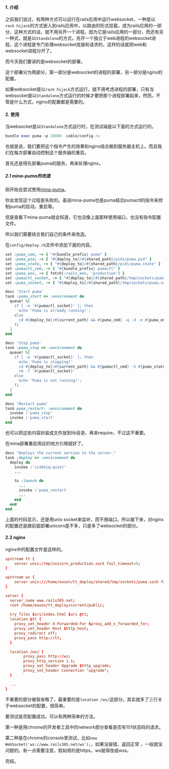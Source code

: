 #### 1. 介绍

之前我们说过，有两种方式可以运行在rails应用中运行websocket，一种是以`rack hijack`的方式嵌入到rails应用中，以路由的形式挂载，成为rails应用的一部分，这种方式的话，就不用另开一个进程，因为它是rails应用的一部分，而还有另一种式，就是以`Standalone`的方式，另开一个独立于web进程的websocket进程，这个进程是专门处理websocket连接和请求的，这样的话就把web和websocket进程分开了。

而今天我们要讲的是websocket的部署。

这个部署分为两部分，第一部分是websocket的进程的部署，另一部分是nginx的配置。

如果websocket是以`rack hijack`方式运行，就不用考虑进程的部署，只有当websocket是以`Standalone`方式运行的时候才要把那个进程部署起来，然而，不管是什么方式，nginx的配置都是需要的。

#### 2. 使用


当websocket是以`Standalone`方式运行时，在测试端是以下面的方式运行的。

``` ruby
bundle exec puma -p 28080  cable/config.ru
```

也就是说，我们要把这个指令产生的效果和nginx结合搬到服务器主机上。而且我们在每次部署自动控制这个服务器的重启。

首先还是得先部署puma的服务，再来处理nginx。

##### 2.1 mina-puma的改造

刚开始会尝试使用[mina-puma](https://github.com/sandelius/mina-puma)。

你会发现这个过程是失败的。虽说mina-puma也是puma结合pumactl的指令来控制puma的启动，重启等。

但是查看下mina-puma就会知道，它也没像上面那样使用端口，也没有指令配置文件。

所以我们需要结合我们自己的条件来改造。

在`config/deploy.rb`文件中添加下面的内容。

``` ruby
set :puma_cmd, -> { "#{bundle_prefix} puma" }
set :puma_pid, -> { "#{deploy_to}/#{shared_path}/pids/puma.pid" }
set :puma_state, -> { "#{deploy_to}/#{shared_path}/pids/puma.state" }
set :pumactl_cmd, -> { "#{bundle_prefix} pumactl" }
set :puma_env, -> { fetch(:rails_env, 'production') }
set :pumactl_socket, -> { "#{deploy_to}/#{shared_path}/tmp/sockets/pumactl.sock" }
set :puma_socket, -> { "#{deploy_to}/#{shared_path}/tmp/sockets/puma.sock" }

desc 'Start puma'
task :puma_start => :environment do
  queue! %[
    if [ -e '#{pumactl_socket}' ]; then
      echo 'Puma is already running!';
    else
      cd #{deploy_to}/#{current_path} && #{puma_cmd} -q -d -e #{puma_env} -b 'unix://#{puma_socket}' -S #{puma_state} --pidfile #{puma_pid} --control 'unix://#{pumactl_socket}' #{deploy_to}/#{current_path}/cable/config.ru
    fi
  ]
end

desc 'Stop puma'
task :puma_stop => :environment do
  queue! %[
    if [ -e '#{pumactl_socket}' ]; then
      echo 'Puma is stopping!'
      cd #{deploy_to}/#{current_path} && #{pumactl_cmd} -S #{puma_state} stop
      rm -f '#{pumactl_socket}'
    else
      echo 'Puma is not running!';
    fi
  ]
end

desc 'Restart puma'
task puma_restart: :environment do
  invoke :'puma_stop'
  invoke :'puma_start'
end
```

也可以把这些内容封装成文件放到lib目录，再来require，不过这不重要。

在mina部署重启用应的地方引用就好了。

``` ruby
desc "Deploys the current version to the server."
task :deploy => :environment do
  deploy do
    invoke :'sidekiq:quiet'
    ...

    to :launch do
      ...
      invoke :'puma_restart'
      ...
    end
  end
end
```

上面的代码显示，还是用unix socket来监听，而不用端口。所以接下来，对nginx的配置还是跟前面部署unicorn差不多，只是多了websocket的部分。

#### 2.2 nginx

nginx中的配置文件是这样的。

``` conf
upstream tt {
    server unix:/tmp/unicorn_production.sock fail_timeout=0;
}

upstream ws {
    server unix:///home/eason/tt_deploy/shared/tmp/sockets/puma.sock fail_timeout=0;
}

server {
  server_name www.rails365.net;
  root /home/eason/tt_deploy/current/public;
  
  try_files $uri/index.html $uri @tt;
  location @tt {
    proxy_set_header X-Forwarded-For $proxy_add_x_forwarded_for;
    proxy_set_header Host $http_host;
    proxy_redirect off;
    proxy_pass http://tt;
  }

  location /ws/ {
        proxy_pass http://ws;
        proxy_http_version 1.1;
        proxy_set_header Upgrade $http_upgrade;
        proxy_set_header Connection "upgrade";
  }

  ...
}
```

不重要的部分被我省略了，最重要的是`location /ws/`这部分。其实就多了三行关于websocket的配置，很简单。

要测试是否配置成功。可以有两种简单的方法。

第一种是用chrome的开发者工具中的network部分查看是否有101状态码的请求。

第二种是在chrome的console里测试，比如`new WebSocket('ws://www.rails365.net/ws');`，如果没报错，返回正常 ，一般就没问题的。有一点需要注意，假如用的是https，ws就得改成wss。

完结。
